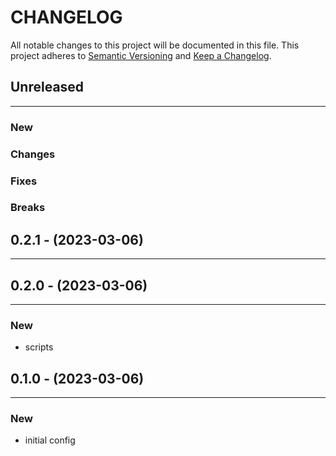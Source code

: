 # CHANGELOG

All notable changes to this project will be documented in this file.
This project adheres to [Semantic Versioning](http://semver.org/) and [Keep a Changelog](http://keepachangelog.com/).



## Unreleased
---

### New

### Changes

### Fixes

### Breaks


## 0.2.1 - (2023-03-06)
---

## 0.2.0 - (2023-03-06)
---

### New
* scripts


## 0.1.0 - (2023-03-06)
---

### New
* initial config


